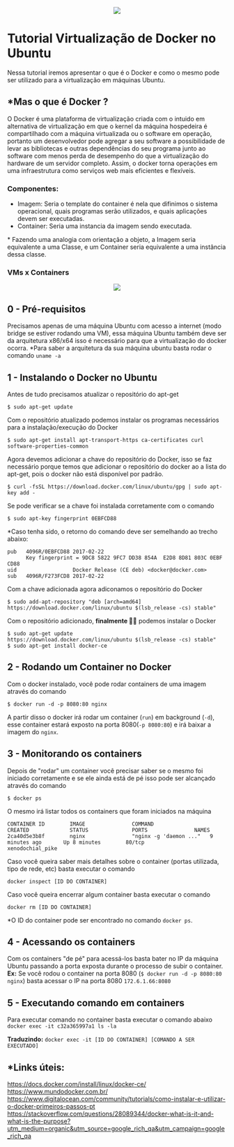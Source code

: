 
<p align="center"><img src="https://cdn.cloudlabs.com.br/wp-content/uploads/2017/07/whale-docker-logo.png"/></p>

# Tutorial Virtualização de Docker no Ubuntu
Nessa tutorial iremos apresentar o que é o Docker e como o mesmo pode ser utilizado para a virtualização em máquinas Ubuntu.


## *Mas o que é Docker ?

O Docker é uma plataforma de virtualização criada com o intuido em  alternativa de virtualização em que o kernel da máquina hospedeira é compartilhado com a máquina virtualizada ou o software em operação, portanto um desenvolvedor pode agregar a seu software a possibilidade de levar as bibliotecas e outras dependências do seu programa junto ao software com menos perda de desempenho do que a virtualização do hardware de um servidor completo. Assim, o docker torna operações em uma infraestrutura como serviços web mais eficientes e flexíveis.

### Componentes:
- Imagem: Seria o template do container é nela que difinimos o sistema operacional, quais programas serão utilizados, e quais aplicações devem ser executadas.
- Container: Seria uma instancia da imagem sendo executada.

\* Fazendo uma analogia com orientação a objeto, a Imagem seria equivalente a uma Classe, e um Container seria equivalente a uma instância dessa classe.

### VMs x Containers
<p align="center"><img src="https://cloudlightning.eu/wp-content/uploads/2017/01/virtual-containers.jpg"/></p>

## 0 - Pré-requisitos
Precisamos apenas de uma máquina Ubuntu com acesso a internet (modo bridge se estiver rodando uma VM), essa máquina Ubuntu também deve ser da arquitetura x86/x64 isso é necessário para que a virtualização do docker ocorra.
*Para saber a arquitetura da sua máquina ubuntu basta rodar o comando ```uname -a```

## 1 - Instalando o Docker no Ubuntu
Antes de tudo precisamos atualizar o repositório do apt-get
```
$ sudo apt-get update
```
Com o repositório atualizado podemos instalar os programas necessários para a instalação/execução do Docker
```
$ sudo apt-get install apt-transport-https ca-certificates curl software-properties-common
```
Agora devemos adicionar a chave do repositório do Docker, isso se faz necessário porque temos que adicionar o repositório do docker ao a lista do apt-get, pois o docker não está disponível por padrão.
```
$ curl -fsSL https://download.docker.com/linux/ubuntu/gpg | sudo apt-key add -
```
Se pode verificar se a chave foi instalada corretamente com o comando
```
$ sudo apt-key fingerprint 0EBFCD88
```
*Caso tenha sido, o retorno do comando deve ser semelhando ao trecho abaixo:
```
pub   4096R/0EBFCD88 2017-02-22
      Key fingerprint = 9DC8 5822 9FC7 DD38 854A  E2D8 8D81 803C 0EBF CD88
uid                  Docker Release (CE deb) <docker@docker.com>
sub   4096R/F273FCD8 2017-02-22
```
Com a chave adicionada agora adiconamos o repositório do Docker
```
$ sudo add-apt-repository "deb [arch=amd64] https://download.docker.com/linux/ubuntu $(lsb_release -cs) stable"
```
Com o repositório adicionado, **finalmente 🙌🙌** podemos instalar o Docker
```
$ sudo apt-get update
https://download.docker.com/linux/ubuntu $(lsb_release -cs) stable"
$ sudo apt-get install docker-ce
```

## 2 - Rodando um Container no Docker
Com o docker instalado, você pode rodar containers de uma imagem através do comando
```
$ docker run -d -p 8080:80 nginx
```
A partir disso o docker irá rodar um container (``run``) em background (``-d``), esse container estará exposto na porta 8080(``-p 8080:80``) e irá baixar a imagem do ``nginx``.

## 3 - Monitorando os containers
Depois de "rodar" um container você precisar saber se o mesmo foi iniciado corretamente e se ele ainda está de pé isso pode ser alcançado através do comando
```
$ docker ps
```
O mesmo irá listar todos os containers que foram iniciados na máquina
```$ docker ps
CONTAINER ID        IMAGE               COMMAND                  CREATED             STATUS              PORTS               NAMES
2ca40d5e3b8f        nginx               "nginx -g 'daemon ..."   9 minutes ago       Up 8 minutes        80/tcp              xenodochial_pike
```
Caso você queira saber mais detalhes sobre o container (portas utilizada, tipo de rede, etc) basta executar o comando
```
docker inspect [ID DO CONTAINER]
```

Caso você queira encerrar algum container basta executar o comando
```
docker rm [ID DO CONTAINER]
```
*O ID do container pode ser encontrado no comando ``docker ps``.

## 4 - Acessando os containers
Com os containers "de pé" para acessá-los basta bater no IP da máquina Ubuntu passando a porta exposta durante o processo de subir o container.
**Ex:** Se você rodou o container na porta 8080 (``$ docker run -d -p 8080:80 nginx``) basta acessar o IP na porta 8080 ``172.6.1.66:8080``

## 5 - Executando comando em containers
Para executar comando no container basta executar o comando abaixo
``
docker exec -it c32a365997a1 ls -la
``

**Traduzindo:**  ``docker exec -it [ID DO CONTAINER] [COMANDO A SER EXECUTADO]``




## *Links úteis:
https://docs.docker.com/install/linux/docker-ce/
https://www.mundodocker.com.br/
https://www.digitalocean.com/community/tutorials/como-instalar-e-utilizar-o-docker-primeiros-passos-pt
https://stackoverflow.com/questions/28089344/docker-what-is-it-and-what-is-the-purpose?utm_medium=organic&utm_source=google_rich_qa&utm_campaign=google_rich_qa
